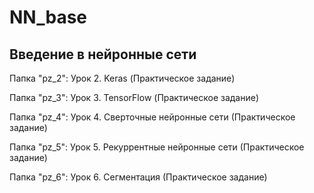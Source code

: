 # NN_base
## Введение в нейронные сети

Папка "pz_2": Урок 2. Keras (Практическое задание)

Папка "pz_3": Урок 3. TensorFlow (Практическое задание)

Папка "pz_4": Урок 4. Сверточные нейронные сети (Практическое задание)

Папка "pz_5": Урок 5. Рекуррентные нейронные сети (Практическое задание)

Папка "pz_6": Урок 6. Сегментация (Практическое задание)
